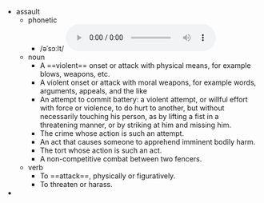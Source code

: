 - assault
	- phonetic
		- /əˈsɔːlt/
		  <audio controls><source src="https://api.dictionaryapi.dev/media/pronunciations/en/assault-us.mp3"></audio>
	- noun
		- A ==violent== onset or attack with physical means, for example blows, weapons, etc.
		- A violent onset or attack with moral weapons, for example words, arguments, appeals, and the like
		- An attempt to commit battery: a violent attempt, or willful effort with force or violence, to do hurt to another, but without necessarily touching his person, as by lifting a fist in a threatening manner, or by striking at him and missing him.
		- The crime whose action is such an attempt.
		- An act that causes someone to apprehend imminent bodily harm.
		- The tort whose action is such an act.
		- A non-competitive combat between two fencers.
	- verb
		- To ==attack==, physically or figuratively.
		- To threaten or harass.
-
